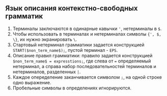 ## Язык описания контекстно-свободных грамматик
1. Терминалы заключаются в одинарные кавычки `'`, нетерминалы в `$`.
2. Чтобы использовать в терминалах и нетерминалах символы `{', $, \}`, их нужно экранировать `\`.
3. Стартовый нетерминал грамматики задается конструкцией `START($non_term_name$);`, пустой терминал - `EPS`.
4. Описание правил грамматики: правило задается конструкцией `$non_term_name$ = expresstions;`, где слева от `=` определяемый нетерминал, а справа набор последовательностей терминалов и нетерминалов, разделенных `|`.
5. Каждое опеределение заканчивается символом `;`, на одной строке одно выражение.
6. Пробельные символы в определениях игнорируются.